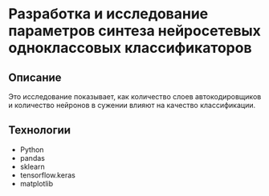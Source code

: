 # Разработка и исследование параметров синтеза нейросетевых одноклассовых классификаторов

## Описание
Это исследование показывает, как количество слоев автокодировщиков и количество нейронов в сужении влияют на качество классификации.

## Технологии
- Python
- pandas
- sklearn
- tensorflow.keras
- matplotlib
